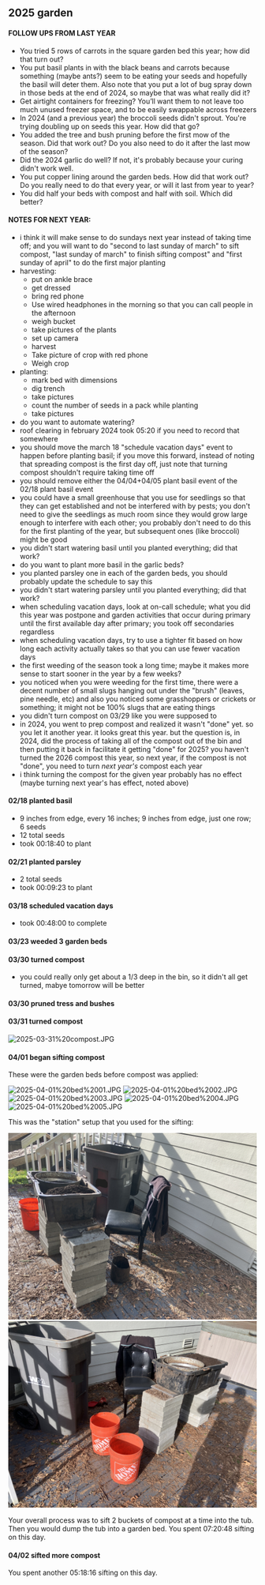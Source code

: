 ## 2025 garden

#### FOLLOW UPS FROM LAST YEAR
- You tried 5 rows of carrots in the square garden bed this year; how did that turn out?
- You put basil plants in with the black beans and carrots because something (maybe ants?) seem to be eating your seeds and hopefully the basil will deter them. Also note that you put a lot of bug spray down in those beds at the end of 2024, so maybe that was what really did it?
- Get airtight containers for freezing? You’ll want them to not leave too much unused freezer space, and to be easily swappable across freezers
- In 2024 (and a previous year) the broccoli seeds didn't sprout. You're trying doubling up on seeds this year. How did that go?
- You added the tree and bush pruning before the first mow of the season. Did that work out? Do you also need to do it after the last mow of the season?
- Did the 2024 garlic do well? If not, it's probably because your curing didn't work well.
- You put copper lining around the garden beds. How did that work out? Do you really need to do that every year, or will it last from year to year?
- You did half your beds with compost and half with soil. Which did better?

#### NOTES FOR NEXT YEAR:
- i think it will make sense to do sundays next year instead of taking time off; and you will want to do "second to last sunday of march" to sift compost, "last sunday of march" to finish sifting compost" and "first sunday of april" to do the first major planting
- harvesting:
    - put on ankle brace
    - get dressed
    - bring red phone
    - Use wired headphones in the morning so that you can call people in the afternoon
    - weigh bucket
    - take pictures of the plants
    - set up camera
    - harvest
    - Take picture of crop with red phone
    - Weigh crop
- planting:
    - mark bed with dimensions
    - dig trench
    - take pictures
    - count the number of seeds in a pack while planting
    - take pictures
- do you want to automate watering?
- roof clearing in february 2024 took 05:20 if you need to record that somewhere
- you should move the march 18 "schedule vacation days" event to happen before planting basil; if you move this forward, instead of noting that spreading compost is the first day off, just note that turning compost shouldn't require taking time off
- you should remove either the 04/04+04/05 plant basil event of the 02/18 plant basil event
- you could have a small greenhouse that you use for seedlings so that they can get established and not be interfered with by pests; you don't need to give the seedlings as much room since they would grow large enough to interfere with each other; you probably don't need to do this for the first planting of the year, but subsequent ones (like broccoli) might be good
- you didn't start watering basil until you planted everything; did that work?
- do you want to plant more basil in the garlic beds?
- you planted parsley one in each of the garden beds, you should probably update the schedule to say this
- you didn't start watering parsley until you planted everything; did that work?
- when scheduling vacation days, look at on-call schedule; what you did this year was postpone and garden activities that occur during primary until the first available day after primary; you took off secondaries regardless
- when scheduling vacation days, try to use a tighter fit based on how long each activity actually takes so that you can use fewer vacation days
- the first weeding of the season took a long time; maybe it makes more sense to start sooner in the year by a few weeks?
- you noticed when you were weeding for the first time, there were a decent number of small slugs hanging out under the "brush" (leaves, pine needle, etc) and also you noticed some grasshoppers or crickets or something; it might not be 100% slugs that are eating things
- you didn't turn compost on 03/29 like you were supposed to
- in 2024, you went to prep compost and realized it wasn't "done" yet. so you let it another year. it looks great this year. but the question is, in 2024, did the process of taking all of the compost out of the bin and then putting it back in facilitate it getting "done" for 2025? you haven't turned the 2026 compost this year, so next year, if the compost is not "done", you need to turn *next year's* compost each year
- i think turning the compost for the given year probably has no effect (maybe turning next year's has effect, noted above)

#### 02/18 planted basil

* 9 inches from edge, every 16 inches; 9 inches from edge, just one row; 6 seeds
* 12 total seeds
* took 00:18:40 to plant

#### 02/21 planted parsley

* 2 total seeds
* took 00:09:23 to plant

#### 03/18 scheduled vacation days

- took 00:48:00 to complete

#### 03/23 weeded 3 garden beds

#### 03/30 turned compost

* you could really only get about a 1/3 deep in the bin, so it didn't all get turned, mabye tomorrow will be better

#### 03/30 pruned tress and bushes

#### 03/31 turned compost

![2025-03-31%20compost.JPG](./images/2025-03-31%20compost.JPG)

#### 04/01 began sifting compost

These were the garden beds before compost was applied:

![2025-04-01%20bed%2001.JPG](./images/2025-04-01%20bed%2001.JPG)
![2025-04-01%20bed%2002.JPG](./images/2025-04-01%20bed%2002.JPG)
![2025-04-01%20bed%2003.JPG](./images/2025-04-01%20bed%2003.JPG)
![2025-04-01%20bed%2004.JPG](./images/2025-04-01%20bed%2004.JPG)
![2025-04-01%20bed%2005.JPG](./images/2025-04-01%20bed%2005.JPG)

This was the "station" setup that you used for the sifting:

![2025-04-01%20sifting%20station%201.JPG](./images/2025-04-01%20sifting%20station%201.JPG)
![2025-04-01%20sifting%20station%202.JPG](./images/2025-04-01%20sifting%20station%202.JPG)

Your overall process was to sift 2 buckets of compost at a time into the tub. Then you would dump the tub into a garden bed. You spent 07:20:48 sifting on this day.

#### 04/02 sifted more compost

You spent another 05:18:16 sifting on this day.
